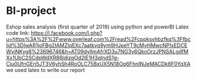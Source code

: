 # BI-project
Eshop sales analysis (first quarter of 2019) using python and powerBI
Latex code link: https://l.facebook.com/l.php?u=https%3A%2F%2Fwww.overleaf.com%2Fread%2Fcppksvhbzfkq%3Ffbclid%3DIwAR1joFBg2IAMZlqEXc7aatkvq9ym9HJpeYT9cMyHMwcNPIxEDCEWviNKyg8%23696746&h=AT09dyllmAfrXD3u7NG3y6QkoOrzJPNSALgdfMXx1UbC2SCdpWdXR86ldizqOd2lE1H3qIndS1g-Cju0UfnGEn5JT3V6yhSh4RoOLC75BxUX5N18Oq6FhnINJeMACDk6F0YqXA
we used latex to write our report
